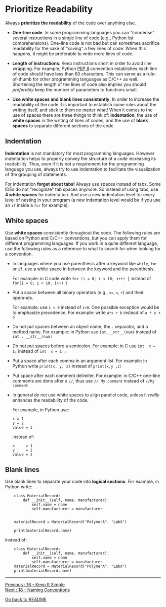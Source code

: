 # Prioritize Readability 

Always **prioritize the readability** of the code over anything else. 

- **One-line code**. In some programming languages you can "condense" several instructions in a single line of code (e.g., Python list comprehensions). One-line code is not bad but can sometimes sacrifice readability for the sake of "saving" a few lines of code. When this happens, it might be preferable to write more lines of code. 

- **Length of instructions**. Keep instructions short in order to avoid line wrapping. For example, Python [PEP 8](https://www.python.org/dev/peps/pep-0008/) convention establishes each line of code should have less than 80 characters. This can serve as a rule-of-thumb for other programming languages as C/C++ as well. Shortening the length of the lines of code also implies you should *preferably* keep the number of parameters to functions small.

- **Use white spaces and blank lines consistently**. In order to increase the readability of the code it is important to establish some rules about the writing itself, and stick to them no matter what! When it comes to the use of spaces there are three things to think of: **indentation**, the use of **white spaces** in the writing of lines of codes, and the use of **blank spaces** to separate different sections of the code.

## Indentation

**Indentation** is not mandatory for most programming languages. However indentation helps to properly convey the structure of a code increasing its readability. Thus, even if it is not a requirement for the programming language you use, always try to use indentation to facilitate the visualization of the grouping of statements.  

For indentation **forget about tabs!** Always use spaces instead of tabs. Some IDEs do not "recognize" tab spaces anymore. So instead of using tabs, use **4 white spaces** for indentation. And use a new indentation level for every level of nesting in your program (a new indentation level would be if you use an `if` inside a `for` for example).  

## White spaces

Use **white spaces** consistently throughout the code. The following rules are based on Python and C/C++ conventions, but you can apply them for different programming languages. If you work in a quite different language, use the following rules as a reference to what to search for when looking for a convention.

- In languages where you use parenthesis after a keyword like `while`, `for` or `if`, use a white space in between the keyword and the parenthesis. 

    For example: in C code write `for (i = 0; i < 10; i++) {` instead of `for(i = 0; i < 10; i++) {`    


- Put a space between all binary operators (e.g., `<=`, `=`, `+`) and their operands. 

    For example: use `i < 0` instead of `i<0`. One possible exception would be to emphasize precedence. For example: write `a*x + b` instead of `a * x + b`  

- Do not put spaces between an object name, the `.` separator, and a method name. For example: in Python use `int.__str__(num)` instead of `int . __str__(num)`

- Do not put spaces before a semicolon. For example: in C use `int  x = 1;` instead of `int  x = 1 ;`  

- Put a space after each comma in an argument list. For example: in Python write `print(x, y, z)` instead of `print(x,y ,z)`

- Put space after each comment delimiter. For example: in C/C++ one-line comments are done after a `//`, thus use `// My comment` instead of `//My comment`

- In general do not use white spaces to align parallel code, unless it *really* enhances the readability of the code. 

    For example, in Python use:  

    ```
    x = 1
    y = 2
    value = 3
    ```

    instead of:  

    ```
    x     = 1
    y     = 2
    value = 3
    ```

## Blank lines

Use blank lines to separate your code into **logical sections**. For example, in Python write:

```
    class MaterialRecord:
        def __init__(self, name, manufacturer):
            self.name = name
            self.manufacturer = manufacturer


    materialRecord = MaterialRecord("PolymerA", "LabX")

    print(materialRecord.name)
```

instead of:

```
    class MaterialRecord:
        def __init__(self, name, manufacturer):
            self.name = name
            self.manufacturer = manufacturer
    materialRecord = MaterialRecord("PolymerA", "LabX")
    print(materialRecord.name)
```

________________________

[Previous : 16 - Keep It Simple](https://github.com/HeatherAn/recommended-coding-practices/blob/main/16-Keep-It-Simple.md)  
[Next : 18 - Naming Conventions](https://github.com/HeatherAn/recommended-coding-practices/blob/main/18-Naming-Conventions.md)  

[Go back to README](https://github.com/HeatherAn/recommended-coding-practices#readme)